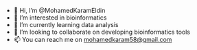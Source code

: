 - 👋 Hi, I’m @MohamedKaramEldin
- 👀 I’m interested in bioinformatics
- 🌱 I’m currently learning data analysis
- 💞️ I’m looking to collaborate on developing bioinformatics tools
- 📫 You can reach me on mohamedkaram58@gmail.com

<!---
MohamedKaramEldin/MohamedKaramEldin is a ✨ special ✨ repository because its `README.md` (this file) appears on your GitHub profile.
You can click the Preview link to take a look at your changes.
--->
